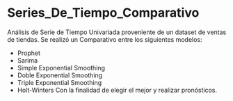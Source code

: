 # Series_De_Tiempo_Comparativo

Análisis de Serie de Tiempo Univariada proveniente de un dataset de ventas de tiendas. 
Se realizó un Comparativo entre los siguientes modelos:
- Prophet
- Sarima
- Simple Exponential Smoothing
- Doble Exponential Smoothing
- Triple Exponential Smoothing
- Holt-Winters
Con la finalidad de elegir el mejor y realizar pronósticos.
